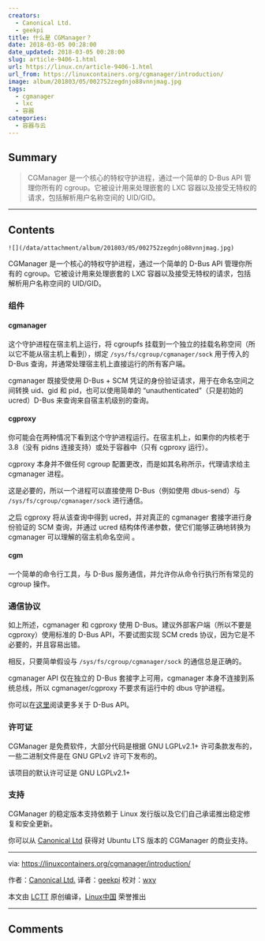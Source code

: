 ```yaml
---
creators:
  - Canonical Ltd.
  - geekpi
title: 什么是 CGManager？
date: 2018-03-05 00:28:00
date_updated: 2018-03-05 00:28:00
slug: article-9406-1.html
url: https://linux.cn/article-9406-1.html
url_from: https://linuxcontainers.org/cgmanager/introduction/
image: album/201803/05/002752zegdnjo88vnnjmag.jpg
tags:
  - cgmanager
  - lxc
  - 容器
categories:
  - 容器与云
---
```


## Summary

> CGManager 是一个核心的特权守护进程，通过一个简单的 D-Bus API 管理你所有的 cgroup。它被设计用来处理嵌套的 LXC 容器以及接受无特权的请求，包括解析用户名称空间的 UID/GID。

***

<!-- more -->

## Contents

`![](/data/attachment/album/201803/05/002752zegdnjo88vnnjmag.jpg)`

CGManager 是一个核心的特权守护进程，通过一个简单的 D-Bus API 管理你所有的 cgroup。它被设计用来处理嵌套的 LXC 容器以及接受无特权的请求，包括解析用户名称空间的 UID/GID。

### 组件

#### cgmanager

这个守护进程在宿主机上运行，​​将 cgroupfs 挂载到一个独立的挂载名称空间（所以它不能从宿主机上看到），绑定 `/sys/fs/cgroup/cgmanager/sock` 用于传入的 D-Bus 查询，并通常处理宿主机上直接运行的所有客户端。

cgmanager 既接受使用 D-Bus + SCM 凭证的身份验证请求，用于在命名空间之间转换 uid、gid 和 pid，也可以使用简单的 “unauthenticated”（只是初始的 ucred）D-Bus 来查询来自宿主机级别的查询。

#### cgproxy

你可能会在两种情况下看到这个守护进程运行。在宿主机上，如果你的内核老于 3.8（没有 pidns 连接支持）或处于容器中（只有 cgproxy 运行）。

cgproxy 本身并不做任何 cgroup 配置更改，而是如其名称所示，代理请求给主 cgmanager 进程。

这是必要的，所以一个进程可以直接使用 D-Bus（例如使用 dbus-send）与 `/sys/fs/cgroup/cgmanager/sock` 进行通信。

之后 cgproxy 将从该查询中得到 ucred，并对真正的 cgmanager 套接字进行身份验证的 SCM 查询，并通过 ucred 结构体传递参数，使它们能够正确地转换为 cgmanager 可以理解的宿主机命名空间 。

#### cgm

一个简单的命令行工具，与 D-Bus 服务通信，并允许你从命令行执行所有常见的 cgroup 操作。

### 通信协议

如上所述，cgmanager 和 cgproxy 使用 D-Bus。建议外部客户端（所以不要是 cgproxy）使用标准的 D-Bus API，不要试图实现 SCM creds 协议，因为它是不必要的，并且容易出错。

相反，只要简单假设与 `/sys/fs/cgroup/cgmanager/sock` 的通信总是正确的。

cgmanager API 仅在独立的 D-Bus 套接字上可用，cgmanager 本身不连接到系统总线，所以 cgmanager/cgproxy 不要求有运行中的 dbus 守护进程。

你可以在[这里](https://linuxcontainers.org/cgmanager/dbus-api/)阅读更多关于 D-Bus API。

### 许可证

CGManager 是免费软件，大部分代码是根据 GNU LGPLv2.1+ 许可条款发布的，一些二进制文件是在 GNU GPLv2 许可下发布的。

该项目的默认许可证是 GNU LGPLv2.1+

### 支持

CGManager 的稳定版本支持依赖于 Linux 发行版以及它们自己承诺推出稳定修复和安全更新。

你可以从 [Canonical Ltd](http://www.canonical.com/) 获得对 Ubuntu LTS 版本的 CGManager 的商业支持。

---

via: <https://linuxcontainers.org/cgmanager/introduction/>

作者：[Canonical Ltd.](http://www.canonical.com/) 译者：[geekpi](https://github.com/geekpi) 校对：[wxy](https://github.com/wxy)

本文由 [LCTT](https://github.com/LCTT/TranslateProject) 原创编译，[Linux中国](https://linux.cn/) 荣誉推出

***

## Comments
